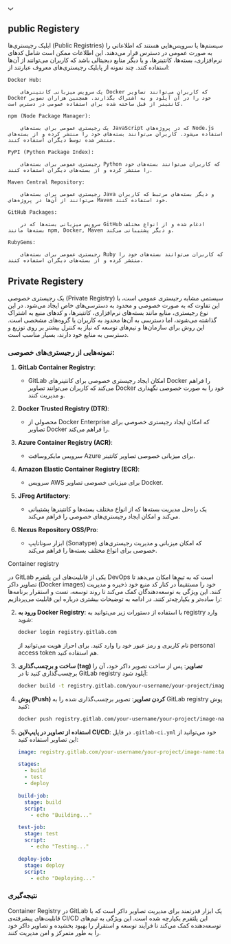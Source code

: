 پ
## public Registery

ابلیک رجیستری‌ها (Public Registries) سیستم‌ها یا سرویس‌هایی هستند که اطلاعاتی را به صورت عمومی در دسترس قرار می‌دهند. این اطلاعات ممکن است شامل کدهای نرم‌افزاری، بسته‌ها، کانتینرها، و یا دیگر منابع دیجیتالی باشد که کاربران می‌توانند از آن‌ها استفاده کنند. چند نمونه از پابلیک رجیستری‌های معروف عبارتند از:



    Docker Hub:
    
        یک سرویس میزبانی کانتینرهای Docker که کاربران می‌توانند تصاویر Docker خود را در آن آپلود و به اشتراک بگذارند. همچنین هزاران تصویر کانتینر از قبل ساخته شده برای استفاده عمومی در دسترس است.

    npm (Node Package Manager):
    
        یک رجیستری عمومی برای بسته‌های JavaScript که در پروژه‌های Node.js استفاده می‌شود. کاربران می‌توانند بسته‌های خود را منتشر کرده و از بسته‌های منتشر شده توسط دیگران استفاده کنند.

    PyPI (Python Package Index):
    
        رجیستری عمومی برای بسته‌های Python که کاربران می‌توانند بسته‌های خود را منتشر کرده و از بسته‌های دیگران استفاده کنند.

    Maven Central Repository:
    
        رجیستری عمومی برای بسته‌های Java و دیگر بسته‌های مرتبط که کاربران می‌توانند از آن‌ها در پروژه‌های Maven خود استفاده کنند.

    GitHub Packages:
    
        سرویس میزبانی بسته‌ها که در GitHub ادغام شده و از انواع مختلف بسته‌ها مانند npm, Docker, Maven و دیگر پشتیبانی می‌کند.

    RubyGems:
    
        رجیستری عمومی برای بسته‌های Ruby که کاربران می‌توانند بسته‌های خود را منتشر کرده و از بسته‌های دیگران استفاده کنند.



      
## Private Registery


یک رجیستری خصوصی (Private Registry) سیستمی مشابه رجیستری عمومی است، با این تفاوت که به صورت خصوصی و محدود به دسترسی‌های خاص ایجاد می‌شود. در این نوع رجیستری، منابع مانند بسته‌های نرم‌افزاری، کانتینرها، و کدهای منبع به اشتراک گذاشته می‌شوند، اما دسترسی به آن‌ها محدود به کاربران یا گروه‌های مشخصی است. این روش برای سازمان‌ها و تیم‌های توسعه که نیاز به کنترل بیشتر بر روی توزیع و دسترسی به منابع خود دارند، بسیار مناسب است.

### نمونه‌هایی از رجیستری‌های خصوصی:

1. **GitLab Container Registry**:
   - GitLab امکان ایجاد رجیستری خصوصی برای کانتینرهای Docker را فراهم می‌کند که کاربران می‌توانند تصاویر Docker خود را به صورت خصوصی نگهداری و مدیریت کنند.

2. **Docker Trusted Registry (DTR)**:
   - محصولی از Docker Enterprise که امکان ایجاد رجیستری خصوصی برای تصاویر Docker را فراهم می‌کند.

3. **Azure Container Registry (ACR)**:
   - سرویس مایکروسافت Azure برای میزبانی خصوصی تصاویر کانتینر.

4. **Amazon Elastic Container Registry (ECR)**:
   - سرویس AWS برای میزبانی خصوصی تصاویر Docker.

5. **JFrog Artifactory**:
   - یک راه‌حل مدیریت بسته‌ها که از انواع مختلف بسته‌ها و کانتینرها پشتیبانی می‌کند و امکان ایجاد رجیستری‌های خصوصی را فراهم می‌کند.

6. **Nexus Repository OSS/Pro**:
   - ابزار سوناتایپ (Sonatype) که امکان میزبانی و مدیریت رجیستری‌های خصوصی برای انواع مختلف بسته‌ها را فراهم می‌کند.










Container registry 

در GitLab یکی از قابلیت‌های این پلتفرم DevOps است که به تیم‌ها امکان می‌دهد تا تصاویر داکر (Docker images) خود را مستقیماً در کنار کد منبع خود ذخیره و مدیریت کنند. این ویژگی به توسعه‌دهندگان کمک می‌کند تا روند توسعه، تست و استقرار برنامه‌ها را ساده‌تر و یکپارچه‌تر کنند. در ادامه به توضیحات بیشتری درباره این قابلیت می‌پردازیم:


2. **ورود به Docker Registry**: با استفاده از دستورات زیر می‌توانید به registry وارد شوید:
    ```sh
    docker login registry.gitlab.com
    ```
    نام کاربری و رمز عبور خود را وارد کنید. برای احراز هویت می‌توانید از personal access token هم استفاده کنید.

3. **ساخت و برچسب‌گذاری (tag) تصاویر**: پس از ساخت تصویر داکر خود، آن را برچسب‌گذاری کنید تا در GitLab registry آپلود شود:
    ```sh
    docker build -t registry.gitlab.com/your-username/your-project/image-name:tag .
    ```

4. **پوش (Push) کردن تصاویر**: تصویر برچسب‌گذاری شده را به GitLab registry پوش کنید:
    ```sh
    docker push registry.gitlab.com/your-username/your-project/image-name:tag
    ```

5. **استفاده از تصاویر در پایپ‌لاین CI/CD**: در فایل `.gitlab-ci.yml` خود می‌توانید از این تصاویر استفاده کنید:
    ```yaml
    image: registry.gitlab.com/your-username/your-project/image-name:tag

    stages:
      - build
      - test
      - deploy

    build-job:
      stage: build
      script:
        - echo "Building..."

    test-job:
      stage: test
      script:
        - echo "Testing..."

    deploy-job:
      stage: deploy
      script:
        - echo "Deploying..."
    ```

### نتیجه‌گیری

Container Registry در GitLab یک ابزار قدرتمند برای مدیریت تصاویر داکر است که با قابلیت‌های پیشرفته‌ی CI/CD این پلتفرم یکپارچه شده است. این ویژگی به تیم‌های توسعه‌دهنده کمک می‌کند تا فرآیند توسعه و استقرار را بهبود بخشیده و تصاویر داکر خود را به طور متمرکز و امن مدیریت کنند.
